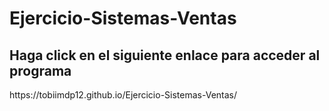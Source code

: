 # Ejercicio-Sistemas-Ventas
<h2>Haga click en el siguiente enlace para acceder al programa</h2>
https://tobiimdp12.github.io/Ejercicio-Sistemas-Ventas/
